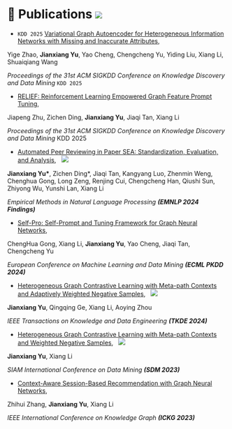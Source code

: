 
# 📝 Publications  <a href='https://scholar.google.com/citations?user=EH6ntM0AAAAJ'><img src="https://img.shields.io/endpoint?url={{ url | url_encode }}&logo=Google%20Scholar&labelColor=f6f6f6&color=9cf&style=flat&label=citations"></a>


- ``KDD 2025`` [Variational Graph Autoencoder for Heterogeneous Information Networks with Missing and Inaccurate Attributes](https://arxiv.org/abs/2311.07929),

Yige Zhao, **Jianxiang Yu**, Yao Cheng, Chengcheng Yu, Yiding Liu, Xiang Li, Shuaiqiang Wang

_Proceedings of the 31st ACM SIGKDD Conference on Knowledge Discovery and Data Mining_ ``KDD 2025``


- [RELIEF: Reinforcement Learning Empowered Graph Feature Prompt Tuning](https://arxiv.org/abs/2408.03195),

Jiapeng Zhu, Zichen Ding, **Jianxiang Yu**, Jiaqi Tan, Xiang Li

_Proceedings of the 31st ACM SIGKDD Conference on Knowledge Discovery and Data Mining_ KDD 2025
  
- [Automated Peer Reviewing in Paper SEA: Standardization, Evaluation, and Analysis](https://arxiv.org/abs/2407.12857), &nbsp; <a href='https://www.bilibili.com/video/BV1EFCZY3E5j/'><img src="https://img.shields.io/badge/Bilibili-SEA-blue?logo=bilibili&logoColor=white"></a>

**Jianxiang Yu\***, Zichen Ding\*, Jiaqi Tan, Kangyang Luo, Zhenmin Weng, Chenghua Gong, Long Zeng, Renjing Cui, Chengcheng Han, Qiushi Sun, Zhiyong Wu, Yunshi Lan, Xiang Li

_Empirical Methods in Natural Language Processing **(EMNLP 2024 Findings)**_


- [Self-Pro: Self-Prompt and Tuning Framework for Graph Neural Networks](https://arxiv.org/abs/2310.10362v2),

ChengHua Gong, Xiang Li, **Jianxiang Yu**, Yao Cheng, Jiaqi Tan, Chengcheng Yu

_European Conference on Machine Learning and Data Mining **(ECML PKDD 2024)**_


- [Heterogeneous Graph Contrastive Learning with Meta-path Contexts and Adaptively Weighted Negative Samples](https://ieeexplore.ieee.org/abstract/document/10487103), &nbsp; <a href='https://www.bilibili.com/video/BV1uF4m1K7Zz/'><img src="https://img.shields.io/badge/Bilibili-AdaMEOW-blue?logo=bilibili&logoColor=white"></a>

**Jianxiang Yu**, Qingqing Ge, Xiang Li, Aoying Zhou

_IEEE Transactions on Knowledge and Data Engineering **(TKDE 2024)**_


- [Heterogeneous Graph Contrastive Learning with Meta-path Contexts and Weighted Negative Samples](https://epubs.siam.org/doi/abs/10.1137/1.9781611977653.ch5), &nbsp; <a href='https://www.bilibili.com/video/BV1Eu411a7RR/'><img src="https://img.shields.io/badge/Bilibili-MEOW-blue?logo=bilibili&logoColor=white"></a>

**Jianxiang Yu**, Xiang Li

_SIAM International Conference on Data Mining **(SDM 2023)**_


- [Context-Aware Session-Based Recommendation with Graph Neural Networks](https://ieeexplore.ieee.org/abstract/document/10412788), 

Zhihui Zhang, **Jianxiang Yu**, Xiang Li

_IEEE International Conference on Knowledge Graph **(ICKG 2023)**_
